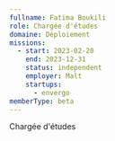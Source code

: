```yaml
---
fullname: Fatima Boukili
role: Chargée d'études
domaine: Déploiement
missions:
  - start: 2023-02-20
    end: 2023-12-31
    status: independent
    employer: Malt
    startups:
      - envergo
memberType: beta
---
```

Chargée d'études